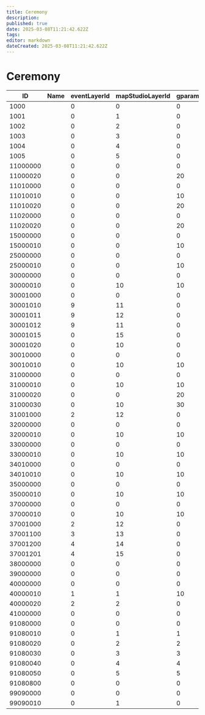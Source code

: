 ```yaml
---
title: Ceremony
description: 
published: true
date: 2025-03-08T11:21:42.622Z
tags: 
editor: markdown
dateCreated: 2025-03-08T11:21:42.622Z
---
```


# Ceremony
|ID      |Name|eventLayerId|mapStudioLayerId|gparamId|overrideGparamId|pointCloudId|giTextureId|bakeToolLightId|isReload|pad1|playRegionOffset|pad2                                                              |
|--------|-|-|--|--|---|-|-|-|-|-|-|------------------------------------------------------------------|
|1000    | |0|0 |0 |0  |0|0|0|0|0|0|[0&#124;0&#124;0&#124;0&#124;0&#124;0&#124;0&#124;0&#124;0&#124;0]|
1001    | |0|1 |0 |0  |0|0|0|0|0|0|[0&#124;0&#124;0&#124;0&#124;0&#124;0&#124;0&#124;0&#124;0&#124;0]|
1002    | |0|2 |0 |0  |0|0|0|0|0|0|[0&#124;0&#124;0&#124;0&#124;0&#124;0&#124;0&#124;0&#124;0&#124;0]|
1003    | |0|3 |0 |0  |0|0|0|0|0|0|[0&#124;0&#124;0&#124;0&#124;0&#124;0&#124;0&#124;0&#124;0&#124;0]|
1004    | |0|4 |0 |0  |0|0|0|0|0|0|[0&#124;0&#124;0&#124;0&#124;0&#124;0&#124;0&#124;0&#124;0&#124;0]|
1005    | |0|5 |0 |0  |0|0|0|0|0|0|[0&#124;0&#124;0&#124;0&#124;0&#124;0&#124;0&#124;0&#124;0&#124;0]|
11000000| |0|0 |0 |0  |0|0|0|0|0|0|[0&#124;0&#124;0&#124;0&#124;0&#124;0&#124;0&#124;0&#124;0&#124;0]|
11000020| |0|0 |20|0  |0|0|0|0|0|0|[0&#124;0&#124;0&#124;0&#124;0&#124;0&#124;0&#124;0&#124;0&#124;0]|
11010000| |0|0 |0 |0  |0|0|0|0|0|0|[0&#124;0&#124;0&#124;0&#124;0&#124;0&#124;0&#124;0&#124;0&#124;0]|
11010010| |0|0 |10|0  |0|0|0|0|0|0|[0&#124;0&#124;0&#124;0&#124;0&#124;0&#124;0&#124;0&#124;0&#124;0]|
11010020| |0|0 |20|0  |0|0|0|0|0|0|[0&#124;0&#124;0&#124;0&#124;0&#124;0&#124;0&#124;0&#124;0&#124;0]|
11020000| |0|0 |0 |0  |0|0|0|0|0|0|[0&#124;0&#124;0&#124;0&#124;0&#124;0&#124;0&#124;0&#124;0&#124;0]|
11020020| |0|0 |20|0  |0|0|0|0|0|0|[0&#124;0&#124;0&#124;0&#124;0&#124;0&#124;0&#124;0&#124;0&#124;0]|
15000000| |0|0 |0 |0  |0|0|0|0|0|0|[0&#124;0&#124;0&#124;0&#124;0&#124;0&#124;0&#124;0&#124;0&#124;0]|
15000010| |0|0 |10|0  |0|0|0|0|0|0|[0&#124;0&#124;0&#124;0&#124;0&#124;0&#124;0&#124;0&#124;0&#124;0]|
25000000| |0|0 |0 |0  |0|0|0|0|0|0|[0&#124;0&#124;0&#124;0&#124;0&#124;0&#124;0&#124;0&#124;0&#124;0]|
25000010| |0|0 |10|0  |0|0|0|0|0|0|[0&#124;0&#124;0&#124;0&#124;0&#124;0&#124;0&#124;0&#124;0&#124;0]|
30000000| |0|0 |0 |0  |0|0|0|0|0|0|[0&#124;0&#124;0&#124;0&#124;0&#124;0&#124;0&#124;0&#124;0&#124;0]|
30000010| |0|10|10|0  |1|1|1|0|0|0|[0&#124;0&#124;0&#124;0&#124;0&#124;0&#124;0&#124;0&#124;0&#124;0]|
30001000| |0|0 |0 |0  |0|0|0|0|0|0|[0&#124;0&#124;0&#124;0&#124;0&#124;0&#124;0&#124;0&#124;0&#124;0]|
30001010| |9|11|0 |0  |0|0|0|0|0|0|[0&#124;0&#124;0&#124;0&#124;0&#124;0&#124;0&#124;0&#124;0&#124;0]|
30001011| |9|12|0 |0  |0|0|0|0|0|0|[0&#124;0&#124;0&#124;0&#124;0&#124;0&#124;0&#124;0&#124;0&#124;0]|
30001012| |9|11|0 |0  |2|2|2|0|0|0|[0&#124;0&#124;0&#124;0&#124;0&#124;0&#124;0&#124;0&#124;0&#124;0]|
30001015| |0|15|0 |0  |0|0|0|0|0|0|[0&#124;0&#124;0&#124;0&#124;0&#124;0&#124;0&#124;0&#124;0&#124;0]|
30001020| |0|10|0 |600|0|0|6|0|0|0|[0&#124;0&#124;0&#124;0&#124;0&#124;0&#124;0&#124;0&#124;0&#124;0]|
30010000| |0|0 |0 |0  |0|0|0|0|0|0|[0&#124;0&#124;0&#124;0&#124;0&#124;0&#124;0&#124;0&#124;0&#124;0]|
30010010| |0|10|10|0  |0|0|1|0|0|0|[0&#124;0&#124;0&#124;0&#124;0&#124;0&#124;0&#124;0&#124;0&#124;0]|
31000000| |0|0 |0 |0  |0|0|0|0|0|0|[0&#124;0&#124;0&#124;0&#124;0&#124;0&#124;0&#124;0&#124;0&#124;0]|
31000010| |0|10|10|0  |0|0|0|0|0|0|[0&#124;0&#124;0&#124;0&#124;0&#124;0&#124;0&#124;0&#124;0&#124;0]|
31000020| |0|0 |20|0  |0|0|0|0|0|0|[0&#124;0&#124;0&#124;0&#124;0&#124;0&#124;0&#124;0&#124;0&#124;0]|
31000030| |0|10|30|0  |0|0|0|0|0|0|[0&#124;0&#124;0&#124;0&#124;0&#124;0&#124;0&#124;0&#124;0&#124;0]|
31001000| |2|12|0 |0  |0|0|0|0|0|0|[0&#124;0&#124;0&#124;0&#124;0&#124;0&#124;0&#124;0&#124;0&#124;0]|
32000000| |0|0 |0 |0  |0|0|0|0|0|0|[0&#124;0&#124;0&#124;0&#124;0&#124;0&#124;0&#124;0&#124;0&#124;0]|
32000010| |0|10|10|0  |0|0|1|0|0|0|[0&#124;0&#124;0&#124;0&#124;0&#124;0&#124;0&#124;0&#124;0&#124;0]|
33000000| |0|0 |0 |0  |0|0|0|0|0|0|[0&#124;0&#124;0&#124;0&#124;0&#124;0&#124;0&#124;0&#124;0&#124;0]|
33000010| |0|10|10|0  |0|0|1|0|0|0|[0&#124;0&#124;0&#124;0&#124;0&#124;0&#124;0&#124;0&#124;0&#124;0]|
34010000| |0|0 |0 |0  |0|0|0|0|0|0|[0&#124;0&#124;0&#124;0&#124;0&#124;0&#124;0&#124;0&#124;0&#124;0]|
34010010| |0|10|10|0  |0|0|1|0|0|0|[0&#124;0&#124;0&#124;0&#124;0&#124;0&#124;0&#124;0&#124;0&#124;0]|
35000000| |0|0 |0 |0  |0|0|0|0|0|0|[0&#124;0&#124;0&#124;0&#124;0&#124;0&#124;0&#124;0&#124;0&#124;0]|
35000010| |0|10|10|0  |0|0|1|0|0|0|[0&#124;0&#124;0&#124;0&#124;0&#124;0&#124;0&#124;0&#124;0&#124;0]|
37000000| |0|0 |0 |0  |0|0|0|0|0|0|[0&#124;0&#124;0&#124;0&#124;0&#124;0&#124;0&#124;0&#124;0&#124;0]|
37000010| |0|10|10|0  |0|0|0|0|0|0|[0&#124;0&#124;0&#124;0&#124;0&#124;0&#124;0&#124;0&#124;0&#124;0]|
37001000| |2|12|0 |0  |0|0|0|0|0|0|[0&#124;0&#124;0&#124;0&#124;0&#124;0&#124;0&#124;0&#124;0&#124;0]|
37001100| |3|13|0 |0  |0|0|0|0|0|0|[0&#124;0&#124;0&#124;0&#124;0&#124;0&#124;0&#124;0&#124;0&#124;0]|
37001200| |4|14|0 |0  |0|0|0|0|0|0|[0&#124;0&#124;0&#124;0&#124;0&#124;0&#124;0&#124;0&#124;0&#124;0]|
37001201| |4|15|0 |0  |0|0|0|0|0|0|[0&#124;0&#124;0&#124;0&#124;0&#124;0&#124;0&#124;0&#124;0&#124;0]|
38000000| |0|0 |0 |0  |0|0|0|0|0|0|[0&#124;0&#124;0&#124;0&#124;0&#124;0&#124;0&#124;0&#124;0&#124;0]|
39000000| |0|0 |0 |0  |0|0|0|0|0|0|[0&#124;0&#124;0&#124;0&#124;0&#124;0&#124;0&#124;0&#124;0&#124;0]|
40000000| |0|0 |0 |0  |0|0|0|0|0|1|[0&#124;0&#124;0&#124;0&#124;0&#124;0&#124;0&#124;0&#124;0&#124;0]|
40000010| |1|1 |10|0  |0|0|1|0|0|0|[0&#124;0&#124;0&#124;0&#124;0&#124;0&#124;0&#124;0&#124;0&#124;0]|
40000020| |2|2 |0 |0  |0|0|0|0|0|0|[0&#124;0&#124;0&#124;0&#124;0&#124;0&#124;0&#124;0&#124;0&#124;0]|
41000000| |0|0 |0 |0  |0|0|0|0|0|0|[0&#124;0&#124;0&#124;0&#124;0&#124;0&#124;0&#124;0&#124;0&#124;0]|
91080000| |0|0 |0 |0  |0|0|0|0|0|0|[0&#124;0&#124;0&#124;0&#124;0&#124;0&#124;0&#124;0&#124;0&#124;0]|
91080010| |0|1 |1 |0  |0|0|0|0|0|0|[0&#124;0&#124;0&#124;0&#124;0&#124;0&#124;0&#124;0&#124;0&#124;0]|
91080020| |0|2 |2 |0  |0|0|0|0|0|0|[0&#124;0&#124;0&#124;0&#124;0&#124;0&#124;0&#124;0&#124;0&#124;0]|
91080030| |0|3 |3 |0  |0|0|0|0|0|0|[0&#124;0&#124;0&#124;0&#124;0&#124;0&#124;0&#124;0&#124;0&#124;0]|
91080040| |0|4 |4 |0  |0|0|0|0|0|0|[0&#124;0&#124;0&#124;0&#124;0&#124;0&#124;0&#124;0&#124;0&#124;0]|
91080050| |0|5 |5 |0  |0|0|0|0|0|0|[0&#124;0&#124;0&#124;0&#124;0&#124;0&#124;0&#124;0&#124;0&#124;0]|
91080800| |0|0 |0 |0  |0|0|0|1|0|0|[0&#124;0&#124;0&#124;0&#124;0&#124;0&#124;0&#124;0&#124;0&#124;0]|
99090000| |0|0 |0 |0  |0|0|0|0|0|0|[0&#124;0&#124;0&#124;0&#124;0&#124;0&#124;0&#124;0&#124;0&#124;0]|
99090010| |0|1 |0 |0  |0|0|0|1|0|0|[0&#124;0&#124;0&#124;0&#124;0&#124;0&#124;0&#124;0&#124;0&#124;0]|
